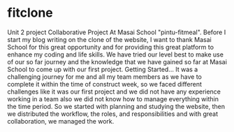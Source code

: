 # fitclone
Unit 2 project
Collaborative Project At Masai School "pintu-fitmeal".
Before I start my blog writing on the clone of the website, I want to thank Masai School for this great opportunity and for providing this great platform to enhance my coding and life skills.
We have tried our level best to make use of our so far journey and the knowledge that we have gained so far at Masai School to come up with our first project.
Getting Started…
It was a challenging journey for me and all my team members as we have to complete it within the time of construct week, so we faced different challenges like it was our first project and we did not have any experience working in a team also we did not know how to manage everything within the time period. So we started with planning and studying the website, then we distributed the workflow, the roles, and responsibilities and with great collaboration, we managed the work.
